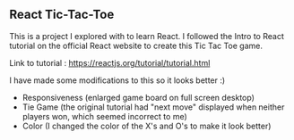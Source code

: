 ## React Tic-Tac-Toe

This is a project I explored with to learn React. I followed the Intro to React tutorial on the official React website to create this Tic Tac Toe game. 

Link to tutorial : https://reactjs.org/tutorial/tutorial.html

I have made some modifications to this so it looks better :) 
- Responsiveness (enlarged game board on full screen desktop)
- Tie Game (the original tutorial had "next move" displayed when neither players won, which seemed incorrect to me)
- Color (I changed the color of the X's and O's to make it look better)
